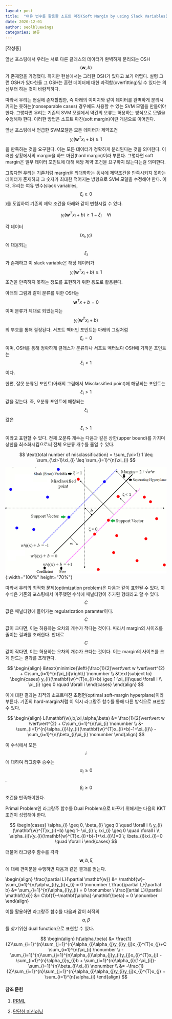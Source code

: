 ```yaml
---
layout: post
title:  "여유 변수를 활용한 소프트 마진(Soft Margin by using Slack Variables)"
date: 2020-12-01
author: seolbluewings
categories: 분류
---
```


[작성중]

앞선 포스팅에서 우리는 서로 다른 클래스의 데이터가 완벽하게 분리되는 OSH $$(\mathbf{w},b)$$가 존재함을 가정했다. 하지만 현실에서는 그러한 OSH가 있다고 보기 어렵다. 설령 그런 OSH가 있다한들 그 OSH는 훈련 데이터에 대한 과적합(overfitting)일 수 있다는 의심부터 하는 것이 바람직하다.

따라서 우리는 현실에 존재할법한, 즉 아래의 이미지와 같이 데이터를 완벽하게 분리시키지는 못하는(nonseparable cases) 경우에도 사용할 수 있는 SVM 모델을 만들어야한다. 그렇다면 우리는 기존의 SVM 모델에서 약간의 오류는 허용하는 방식으로 모델을 수정해야 한다. 이러한 방법은 소프트 마진(soft margin)이란 개념으로 이어진다.

앞선 포스팅에서 언급한 SVM모델은 모든 데이터가 제약조건 $$y_{i}(\mathbf{w}^{T}x_{i}+b) \geq 1$$ 을 만족하는 것을 요구한다. 이는 모든 데이터가 정확하게 분리된다는 것을 의미한다. 이러한 상황에서의 margin을 하드 마진(hard margin)이라 부른다. 그렇다면 soft margin은 일부 데이터 포인트에 대해 해당 제약 조건을 요구하지 않는다는걸 의미한다.

그렇다면 우리는 기존처럼 margin을 최대화하는 동시에 제약조건을 만족시키지 못하는 데이터가 존재하되 그 숫자가 최대한 적어지는 방향으로 SVM 모델을 수정해야 한다. 이 때, 우리는 여유 변수(slack variables,$$\xi_{i} \geq 0$$)를 도입하여 기존의 제약 조건을 아래와 같이 변형시킬 수 있다.

$$ y_{i}(\mathbf{w}^{T}x_{i}+b) \geq 1-\xi_{i}\quad \forall i$$

각 데이터 $$(x_{i},y_{i})$$ 에 대응되는 $$\xi_{i}$$가 존재하고 이 slack variable은 해당 데이터가 $$y_{i}(\mathbf{w}^{T}x_{i}+b) \geq 1$$ 조건을 만족하지 못하는 정도를 표현하기 위한 용도로 활용된다.

아래의 그림과 같이 분류를 위한 OSH는 $$\mathbf{w}^{T}x+b=0$$ 이며 분류가 제대로 되었는지는 $$y_{i}(\mathbf{w}^{T}x_{i}+b)$$ 의 부호를 통해 결정된다. 서포트 벡터인 포인트는 아래의 그림처럼 $$\xi_{i}=0$$이며, OSH를 통해 정확하게 클래스가 분류되나 서포트 벡터보다 OSH에 가까운 포인트는 $$\xi_{i} < 1$$ 이다.

한편, 잘못 분류된 포인트(아래의 그림에서 Misclassified point)에 해당되는 포인트는 $$\xi_{i} >1$$ 값을 갖는다. 즉, 오분류 포인트에 매칭되는 $$\xi_{i}$$값은 $$\xi_{i}>1$$ 이라고 표현할 수 있다. 전체 오분류 개수는 다음과 같은 상한(upper bound)를 가지며 상한을 최소화시킴으로써 전체 오분류 개수를 줄일 수 있다.

$$
\text{total number of misclassification} = \sum_{\xi>1} 1 \leq \sum_{\xi>1}\xi_{i} \leq \sum_{i=1}^{n}\xi_{i}
$$


![SVM](https://github.com/seolbluewings/seolbluewings.github.io/blob/master/assets/SVM_2.png?raw=true){:width="100%" height="70%"}

따라서 우리의 최적화 문제(optimization problem)은 다음과 같이 표현될 수 있다. 이 수식은 기존의 포스팅에서 마주했던 수식에 페널티항이 추가된 형태라고 할 수 있다. $$C$$값은 페널티항에 들어가는 regularization paramter이다. $$C$$값이 크다면, 이는 허용하는 오차의 개수가 적다는 것이다. 따라서 margin의 사이즈를 줄이는 결과를 초래한다. 반대로 $$C$$값이 작다면, 이는 허용하는 오차의 개수가 크다는 것이다. 이는 margin의 사이즈를 크게 만드는 결과를 초래한다.

$$
\begin{align}
&\text{minimize}\left\{\frac{1}{2}\vert\vert w \vert\vert^{2} + C\sum_{i=1}^{n}\xi_{i}\right\} \nonumber \\
&\text{subject to}
\begin{cases}
y_{i}(\mathbf{w}^{T}x_{i}+b) \geq 1-\xi_{i}\quad \forall i \\
\xi_{i} \geq 0 \quad \forall i
\end{cases}
\end{align}
$$

이에 대한 결과는 최적의 소프트마진 초평면(optimal soft-margin hyperplane)이라 부른다. 기존의 hard-margin처럼 이 역시 라그랑주 함수를 통해 다른 방식으로 표현할 수 있다.

$$
\begin{align}
L(\mathbf{w},b,\xi,\alpha,\beta) &= \frac{1}{2}\vert\vert w \vert\vert^{2} + C\sum_{i=1}^{n}\xi_{i} \nonumber \\
&- \sum_{i=1}^{n}\alpha_{i}\{y_{i}(\mathbf{w}^{T}x_{i}+b)-1+\xi_{i}\} - \sum_{i=1}^{n}\beta_{i}\xi_{i} \nonumber
\end{align}
$$

이 수식에서 모든 $$i$$에 대하여 라그랑주 승수는 $$\alpha_{i} \geq 0$$, $$\beta_{i} \geq 0$$ 조건을 만족해야한다.

Primal Problem인 라그랑주 함수를 Dual Problem으로 바꾸기 위해서는 다음의 KKT 조건이 성립해야 한다.

$$
\begin{cases}
\alpha_{i} \geq 0, \beta_{i} \geq 0 \quad \forall i \\
y_{i}(\mathbf{w}^{T}x_{i}+b) \geq 1- \xi_{i} \; \xi_{i} \geq 0 \quad \forall i \\
\alpha_{i}\{y_{i}(\mathbf{w}^{T}x_{i}+b)-1+\xi_{i}\}=0 \; \beta_{i}\xi_{i}=0 \quad \forall i
\end{cases}
$$

더불어 라그랑주 함수를 각각 $$\mathbf{w},b,\mathbf{\xi}$$ 에 대해 편미분을 수행하면 다음과 같은 결과를 얻는다.

\begin{align}
\frac{\partial L}{\partial \mathbf{w}} &= \mathbf{w}- \sum_{i=1}^{n}\alpha_{i}y_{i}x_{i} = 0 \nonumber \\
\frac{\partial L}{\partial b} &= \sum_{i=1}^{n}\alpha_{i}y_{i} = 0 \nonumber \\
\frac{\[artial L}{\partial \mathbf{\xi}} &= C\bf{1}-\mathbf{\alpha}-\mathbf{\beta} = 0 \nonumber
\end{align}

이를 활용하면 라그랑주 함수를 다움과 같이 최적의 $$\alpha, \beta$$를 찾기위한 dual function으로 표현할 수 있다.

$$
\begin{align}
h(\alpha,\beta) &= \frac{1}{2}\sum_{i=1}^{n}\sum_{j=1}^{n}\alpha_{i}\alpha_{j}y_{i}y_{j}x_{i}^{T}x_{j}+C\sum_{i=1}^{n}\xi_{i} \nonumber \\
-\sum_{i=1}^{n}\sum_{j=1}^{n}\alpha_{i}\alpha_{j}y_{i}y_{j}x_{i}^{T}x_{j} - \sum_{i=1}^{n}\alpha_{i}y_{i}b + \sum_{i=1}^{n}\alpha_{i}(1-\xi_{i})-\sum_{i=1}^{n}\beta_{i}\xi_{i} \nonumber \\
&= -\frac{1}{2}\sum_{i=1}^{n}\sum_{j=1}^{n}\alpha_{i}\alpha_{j}y_{i}y_{j}x_{i}^{T}x_{j} + \sum_{i=1}^{n}\alpha_{i}
\end{align}
$$



#### 참조 문헌
1. [PRML](http://users.isr.ist.utl.pt/~wurmd/Livros/school/Bishop%20-%20Pattern%20Recognition%20And%20Machine%20Learning%20-%20Springer%20%202006.pdf) <br>

2. [단단한 머신러닝](http://www.yes24.com/Product/Goods/88440860)
